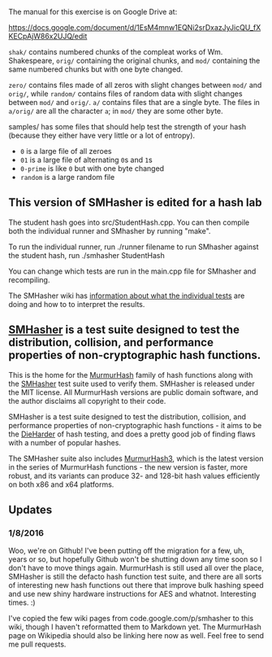 The manual for this exercise is on Google Drive at:

https://docs.google.com/document/d/1EsM4mnw1EQNi2srDxazJyJicQU_fXKECpAjW86x2UJQ/edit

`shak/` contains numbered chunks of the compleat works of Wm.
Shakespeare, `orig/` containing the original chunks, and `mod/`
containing the same numbered chunks but with one byte changed.

`zero/` contains files made of all zeros with slight changes between
`mod/` and `orig/`, while `random/` contains files of random data with
slight changes between `mod/` and `orig/`. `a/` contains files that are
a single byte. The files in `a/orig/` are all the character `a`; in
`mod/` they are some other byte.

samples/ has some files that should help test the strength of your hash
(because they either have very little or a lot of entropy).

 * `0` is a large file of all zeroes
 * `01` is a large file of alternating `0`s and `1`s
 * `0-prime` is like `0` but with one byte changed
 * `random` is a large random file

## This version of SMHasher is edited for a hash lab
The student hash goes into src/StudentHash.cpp. You can then compile both the individual runner and SMhasher by running "make". 

To run the individual runner, run ./runner filename
to run SMhasher against the student hash, run ./smhasher StudentHash

You can change which tests are run in the main.cpp file for SMhasher and recompiling.

The SMHasher wiki has [information about what the individual tests](https://github.com/aappleby/smhasher/wiki/SMHasher) are doing and how to to interpret the results.


## [SMHasher](https://github.com/aappleby/smhasher/wiki) is a test suite designed to test the distribution, collision, and performance properties of non-cryptographic hash functions.

This is the home for the [MurmurHash](https://github.com/aappleby/smhasher/tree/master/src) family of hash functions along with the [SMHasher](https://github.com/aappleby/smhasher/tree/master/src) test suite used to verify them. SMHasher is released under the MIT license. All MurmurHash versions are public domain software, and the author disclaims all copyright to their code.

SMHasher is a test suite designed to test the distribution, collision, and performance properties of non-cryptographic hash functions - it aims to be the [DieHarder](http://www.phy.duke.edu/~rgb/General/dieharder.php) of hash testing, and does a pretty good job of finding flaws with a number of popular hashes.

The SMHasher suite also includes [MurmurHash3](https://github.com/aappleby/smhasher/blob/master/src/MurmurHash3.cpp), which is the latest version in the series of MurmurHash functions - the new version is faster, more robust, and its variants can produce 32- and 128-bit hash values efficiently on both x86 and x64 platforms.


## Updates

### 1/8/2016

Woo, we're on Github! I've been putting off the migration for a few, uh, years or so, but hopefully Github won't be shutting down any time soon so I don't have to move things again. MurmurHash is still used all over the place, SMHasher is still the defacto hash function test suite, and there are all sorts of interesting new hash functions out there that improve bulk hashing speed and use new shiny hardware instructions for AES and whatnot. Interesting times. :)

I've copied the few wiki pages from code.google.com/p/smhasher to this wiki, though I haven't reformatted them to Markdown yet. The MurmurHash page on Wikipedia should also be linking here now as well. Feel free to send me pull requests.
